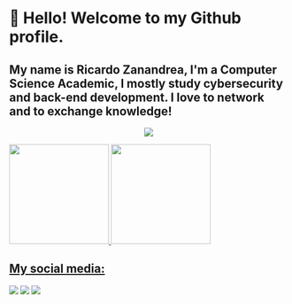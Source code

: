# 👋 Hello! Welcome to my Github profile.
## My name is Ricardo Zanandrea, I'm a Computer Science Academic, I mostly study cybersecurity and back-end development. I love to network and to exchange knowledge!
<p align="center">
  <a href="https://skillicons.dev">
    <img src="https://skillicons.dev/icons?i=js,html,css,cpp,py,linux,bash" />
  </a>
</p>

<div>
<a href="https://github.com/RicardoZanandrea">
<img loading="lazy" height="180em" src="https://github-readme-stats.vercel.app/api/top-langs/?username=RicardoZanandrea&layout=compact&langs_count=7&theme=dark"/>
<img loading="lazy" height="180em" src="=https://github-readme-stats.vercel.app/api?username=RicardoZanandrea&theme=dark&show_icons=true"/>
</div>

## My social media:
<div>
<a href="https://instagram.com/ricardozzc" target="_blank"><img loading="lazy" src="https://img.shields.io/badge/-Instagram-%23E4405F?style=for-the-badge&logo=instagram&logoColor=white" target="_blank"></a>
<a href = "mailto:contato@ricardinhodev@gmail.com"><img loading="lazy" src="https://img.shields.io/badge/Gmail-D14836?style=for-the-badge&logo=gmail&logoColor=white" target="_blank"></a>
<a href="https://www.linkedin.com/in/ricardo-zanandrea" target="_blank"><img loading="lazy" src="https://img.shields.io/badge/-LinkedIn-%230077B5?style=for-the-badge&logo=linkedin&logoColor=white" target="_blank"></a>   
</div>
